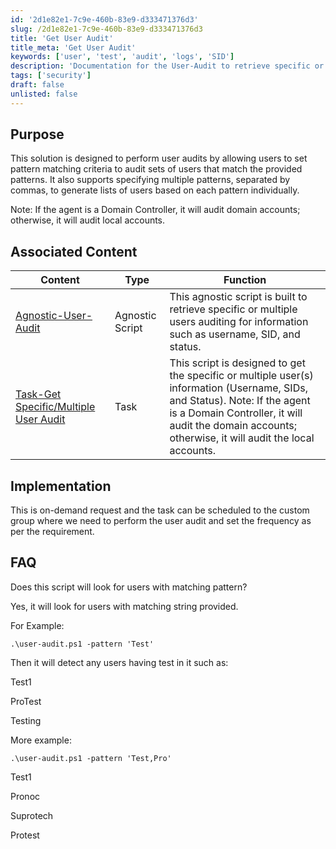 ```yaml
---
id: '2d1e82e1-7c9e-460b-83e9-d333471376d3'
slug: /2d1e82e1-7c9e-460b-83e9-d333471376d3
title: 'Get User Audit'
title_meta: 'Get User Audit'
keywords: ['user', 'test', 'audit', 'logs', 'SID']
description: 'Documentation for the User-Audit to retrieve specific or multiple users auditing for information username, sids, and status using the string pattern match'
tags: ['security']
draft: false
unlisted: false
---
```


## Purpose
This solution is designed to perform user audits by allowing users to set pattern matching criteria to audit sets of users that match the provided patterns. It also supports specifying multiple patterns, separated by commas, to generate lists of users based on each pattern individually.

Note: If the agent is a Domain Controller, it will audit domain accounts; otherwise, it will audit local accounts.

## Associated Content
| Content                                                                             | Type            | Function                                                                                                                                                                                                                             |
| ----------------------------------------------------------------------------------- | --------------- | ------------------------------------------------------------------------------------------------------------------------------------------------------------------------------------------------------------------------------------ |
| [Agnostic-User-Audit](/docs/b2914f30-25ee-4d74-ac6a-77260b88ddcb)                   | Agnostic Script | This agnostic script is built to retrieve specific or multiple users auditing for information such as username, SID, and status.                                                                                                     |
| [Task-Get Specific/Multiple User Audit](/docs/359dfd23-db61-4c14-99e5-16e3b723ace4) | Task            | This script is designed to get the specific or multiple user(s) information (Username, SIDs, and Status). Note: If the agent is a Domain Controller, it will audit the domain accounts; otherwise, it will audit the local accounts. |

## Implementation

This is on-demand request and the task can be scheduled to the custom group where we need to perform the user audit and set the frequency as per the requirement.

## FAQ
Does this script will look for users with matching pattern?

Yes, it will look for users with matching string provided.

For Example:

`.\user-audit.ps1 -pattern 'Test'`

Then it will detect any users having test in it such as:

Test1

ProTest

Testing

More example:

`.\user-audit.ps1 -pattern 'Test,Pro'`

Test1

Pronoc

Suprotech

Protest
